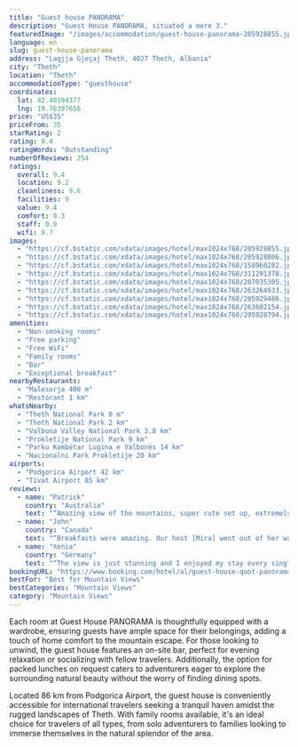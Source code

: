 ```yaml
---
title: "Guest house PANORAMA"
description: "Guest House PANORAMA, situated a mere 3."
featuredImage: "/images/accommodation/guest-house-panorama-205928855.jpg"
language: en
slug: guest-house-panorama
address: "Lagjja Gjeçaj Theth, 4027 Theth, Albania"
city: "Theth"
location: "Theth"
accommodationType: "guesthouse"
coordinates:
  lat: 42.40194377
  lng: 19.76397656
price: "US$35"
priceFrom: 35
starRating: 2
rating: 9.4
ratingWords: "Outstanding"
numberOfReviews: 254
ratings:
  overall: 9.4
  location: 9.2
  cleanliness: 9.6
  facilities: 9
  value: 9.4
  comfort: 9.3
  staff: 9.9
  wifi: 9.7
images:
  - "https://cf.bstatic.com/xdata/images/hotel/max1024x768/205928855.jpg?k=ef4aa5fbedd9be7c8f0b87eb08f27ea3dd14dc14f10cc9564e64742bf600b4b9&o=&hp=1"
  - "https://cf.bstatic.com/xdata/images/hotel/max1024x768/205928806.jpg?k=caa740965bd9b05de5405f57c829c1339462f9b610cb0b560dbe890c330f8693&o=&hp=1"
  - "https://cf.bstatic.com/xdata/images/hotel/max1024x768/150960282.jpg?k=97ca5e9623f154b1ca5b547875178464d9ba9d76e7d72e3fcf9b1aab59334130&o=&hp=1"
  - "https://cf.bstatic.com/xdata/images/hotel/max1024x768/311291378.jpg?k=eca07bd9ec7024358ec4ac84116633e6573721b930dc77eccab06020e7c50807&o=&hp=1"
  - "https://cf.bstatic.com/xdata/images/hotel/max1024x768/207035305.jpg?k=4567d6f13fa2f8c2c5282053939b8f048a0346b62dde2c97ae69f3b744e40966&o=&hp=1"
  - "https://cf.bstatic.com/xdata/images/hotel/max1024x768/263264933.jpg?k=01884d9903004f090b050898b849bae691cf23461d9c110e5bea76e14bb2142c&o=&hp=1"
  - "https://cf.bstatic.com/xdata/images/hotel/max1024x768/205929486.jpg?k=2b0ef7c587b03d746c0b00b1fb93d65998fc30585db922fe1c465b128e98623b&o=&hp=1"
  - "https://cf.bstatic.com/xdata/images/hotel/max1024x768/263602154.jpg?k=5bb1859278d1e39a4e55b87f8493340ff9514ad1377e763a562708e9b6a09364&o=&hp=1"
  - "https://cf.bstatic.com/xdata/images/hotel/max1024x768/205928794.jpg?k=d925e8a9250e67d395dd7bb52fd9268c553effce9854691347f22376f472e9f9&o=&hp=1"
amenities:
  - "Non-smoking rooms"
  - "Free parking"
  - "Free WiFi"
  - "Family rooms"
  - "Bar"
  - "Exceptional breakfast"
nearbyRestaurants:
  - "Malesorja 400 m"
  - "Restorant 1 km"
whatsNearby:
  - "Theth National Park 0 m"
  - "Theth National Park 2 km"
  - "Valbona Valley National Park 3.8 km"
  - "Prokletije National Park 9 km"
  - "Parku Kombëtar Lugina e Valbonës 14 km"
  - "Nacionalni Park Prokletije 20 km"
airports:
  - "Podgorica Airport 42 km"
  - "Tivat Airport 85 km"
reviews:
  - name: "Patrick"
    country: "Australia"
    text: "“Amazing view of the mountains, super cute set up, extremely clean, owner Mira and her daughter Megi are the best and will help you with literally everything.”"
  - name: "John"
    country: "Canada"
    text: "“Breakfasts were amazing. Our host [Mira] went out of her way to make us feel welcome. We'd return in a heartbeat.”"
  - name: "Xenia"
    country: "Germany"
    text: "“The view is just stunning and I enjoyed my stay every single moment. Mira is just a great host and so friendly and helpful. The bed is super comfy and the homemade breakfast very delicious. I’ll never forget my time there. I wish you all the best”"
bookingURL: "https://www.booking.com/hotel/al/guest-house-quot-panorama-quot.en-gb.html?aid=8035640"
bestFor: "Best for Mountain Views"
bestCategories: "Mountain Views"
category: "Mountain Views"
---
```


Each room at Guest House PANORAMA is thoughtfully equipped with a wardrobe, ensuring guests have ample space for their belongings, adding a touch of home comfort to the mountain escape. For those looking to unwind, the guest house features an on-site bar, perfect for evening relaxation or socializing with fellow travelers. Additionally, the option for packed lunches on request caters to adventurers eager to explore the surrounding natural beauty without the worry of finding dining spots.

Located 86 km from Podgorica Airport, the guest house is conveniently accessible for international travelers seeking a tranquil haven amidst the rugged landscapes of Theth. With family rooms available, it's an ideal choice for travelers of all types, from solo adventurers to families looking to immerse themselves in the natural splendor of the area.